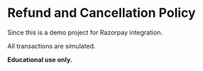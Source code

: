 # Refund and Cancellation Policy

Since this is a demo project for Razorpay integration.

All transactions are simulated.

**Educational use only.**

